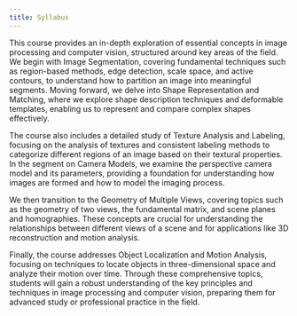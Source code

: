```yaml
---
title: Syllabus
---
```


This course provides an in-depth exploration of essential concepts in image processing and computer vision, structured around key areas of the field. We begin with Image Segmentation, covering fundamental techniques such as region-based methods, edge detection, scale space, and active contours, to understand how to partition an image into meaningful segments. Moving forward, we delve into Shape Representation and Matching, where we explore shape description techniques and deformable templates, enabling us to represent and compare complex shapes effectively.

The course also includes a detailed study of Texture Analysis and Labeling, focusing on the analysis of textures and consistent labeling methods to categorize different regions of an image based on their textural properties. In the segment on Camera Models, we examine the perspective camera model and its parameters, providing a foundation for understanding how images are formed and how to model the imaging process.

We then transition to the Geometry of Multiple Views, covering topics such as the geometry of two views, the fundamental matrix, and scene planes and homographies. These concepts are crucial for understanding the relationships between different views of a scene and for applications like 3D reconstruction and motion analysis.

Finally, the course addresses Object Localization and Motion Analysis, focusing on techniques to locate objects in three-dimensional space and analyze their motion over time. Through these comprehensive topics, students will gain a robust understanding of the key principles and techniques in image processing and computer vision, preparing them for advanced study or professional practice in the field.